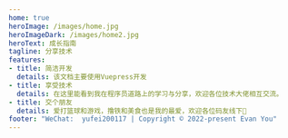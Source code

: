 ```yaml
---
home: true
heroImage: /images/home.jpg
heroImageDark: /images/home2.jpg
heroText: 成长指南
tagline: 分享技术
features:
- title: 简洁开发
  details: 该文档主要使用Vuepress开发
- title: 享受技术
  details: 在这里能看到我在程序员道路上的学习与分享，欢迎各位技术大佬相互交流。
- title: 交个朋友
  details: 爱打篮球和游戏，撸铁和美食也是我的最爱，欢迎各位码友线下🤺
footer: "WeChat:  yufei200117 | Copyright © 2022-present Evan You"
---
```

<CommentService />
